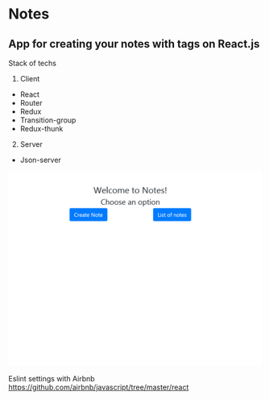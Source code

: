 # Notes

## App for creating your notes with tags on React.js

Stack of techs

1. Client

-   React
-   Router
-   Redux
-   Transition-group
-   Redux-thunk

2. Server

-   Json-server

![](Gifka.gif)

Eslint settings with Airbnb
https://github.com/airbnb/javascript/tree/master/react
